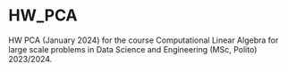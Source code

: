 # HW_PCA
HW PCA (January 2024) for the course Computational Linear Algebra for large scale problems in Data Science and Engineering (MSc, Polito) 2023/2024.
